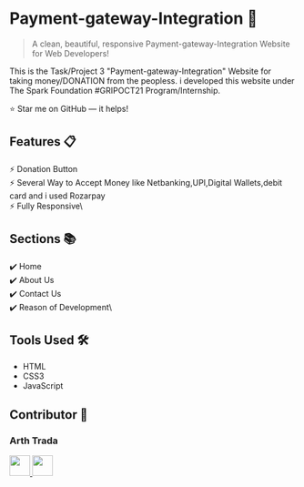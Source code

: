 # Payment-gateway-Integration 💸
> A clean, beautiful, responsive Payment-gateway-Integration Website for Web Developers!

This is the Task/Project 3 "Payment-gateway-Integration" Website for taking money/DONATION from the peopless. i developed this website under The Spark Foundation #GRIPOCT21 Program/Internship.

:star: Star me on GitHub — it helps!

## Features 📋
⚡️ Donation Button\
⚡️ Several Way to Accept Money like Netbanking,UPI,Digital Wallets,debit card and i used Rozarpay \
⚡️ Fully Responsive\


## Sections 📚
✔️ Home\
✔️ About Us\
✔️ Contact Us \
✔️ Reason of Development\

## Tools Used 🛠️
*  HTML
*  CSS3
*  JavaScript

## Contributor 🤝
### Arth Trada


<p align="left">
  <a href ="https://www.linkedin.com/in/arthtrada/">
  <img src = "https://upload.wikimedia.org/wikipedia/commons/c/ca/LinkedIn_logo_initials.png" width="36" height="36"/>
</a>
<a href = "https://github.com/arthtrada">
  <img src = "https://cdn.icon-icons.com/icons2/2351/PNG/512/logo_github_icon_143196.png" width="36" height = "36"/>
</a>

</p>


